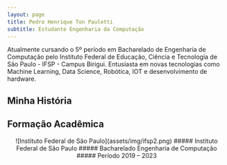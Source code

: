 ```yaml
---
layout: page
title: Pedro Henrique Ton Pauletti
subtitle: Estudante Engenharia da Computação
---
```


Atualmente cursando o 5º período em Bacharelado de Engenharia de Computação pelo Instituto Federal de Educação, Ciência e Tecnologia de São Paulo - IFSP - Campus Birigui. Entusiasta em novas tecnologias como Machine Learning, Data Science, Robótica, IOT e desenvolvimento de hardware.

## Minha História


## Formação Acadêmica
<center>
![Instituto Federal de São Paulo](assets/img/ifsp2.png)
##### Instituto Federal de São Paulo
##### Bacharelado Engenharia de Computação
##### Período  2019 – 2023
</center>
